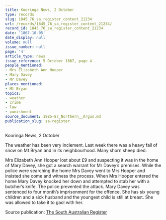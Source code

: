```yaml
---
title: Kooringa News, 2 October
type: records
slug: 1845_76_sa_register_content_21234
url: /records/1845_76_sa_register_content_21234/
record_id: 1845_76_sa_register_content_21234
date: '1867-10-05'
date_display: null
volume: null
issue_number: null
page: '4'
article_type: news
issue_reference: 5 October 1867, page 4
people_mentioned:
- Mrs Elizabeth Ann Hooper
- Mary Davey
- Mr Davey
places_mentioned:
- Mt Bryan
topics:
- weather
- crime
- law
- punishment
source_document: 1985-87_Northern__Argus.md
publication_slug: sa-register
---
```


Kooringa News, 2 October

The weather has been very inclement.  Last week there was a heavy fall of snow on Mt Bryan and in its neighbourhood.  Many shorn sheep died.

Mrs Elizabeth Ann Hooper lost about £9 and suspecting it was in the home of Mary Davey, she got a search warrant for Mr Davey’s premises.  While the police were searching the home Mrs Davey went to Mrs Hooper and insisted she come and witness the process.  When Mrs Hooper entered the home Mary Davey knocked her down and attempted to stab her with a butcher’s knife.  The police prevented the attack.  Mary Davey was sentenced to four month’s imprisonment for the offence.  She has six young children and a sick husband and the youngest child is still at breast.  She was allowed to take it to gaol with her.

Source publication: [The South Australian Register](/publications/sa-register/)

